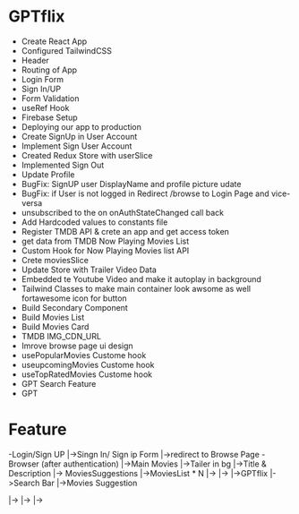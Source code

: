 # GPTflix
- Create React App
- Configured TailwindCSS
- Header
- Routing of App
- Login Form
- Sign In/UP
- Form Validation
- useRef Hook
- Firebase Setup
- Deploying our app to production
- Create SignUp in User Account
- Implement Sign User Account
- Created Redux Store with userSlice
- Implemented Sign Out
- Update Profile
- BugFix: SignUP user DisplayName and profile  picture udate 
- BugFix: if User is not logged in Redirect /browse to Login Page and vice-versa
- unsubscribed to the on onAuthStateChanged call back
- Add Hardcoded values to constants file 
- Register TMDB API & crete an app and get access token 
- get data from TMDB Now Playing Movies List
- Custom Hook for Now  Playing  Movies list API
- Crete moviesSlice
- Update Store with Trailer Video Data
- Embedded te Youtube Video and make it autoplay in background
- Tailwind Classes to make main container look awsome as well fortawesome icon for button
- Build Secondary  Component
- Build Movies List
- Build Movies Card
- TMDB IMG_CDN_URL
- Imrove browse page ui design
- usePopularMovies Custome hook
- useupcomingMovies Custome hook
- useTopRatedMovies Custome hook
- GPT Search Feature 
- GPT 
# Feature
-Login/Sign UP
|->Singn In/ Sign ip Form
|->redirect to Browse Page
-Browser (after authentication)
|->Main Movies
    |->Tailer in bg
    |->Title & Description
    |-> MoviesSuggestions
    |->MoviesList * N
    |->
    |->
|->GPTflix
    |->Search Bar 
    |->Movies Suggestion  
    
|->
|->
|->